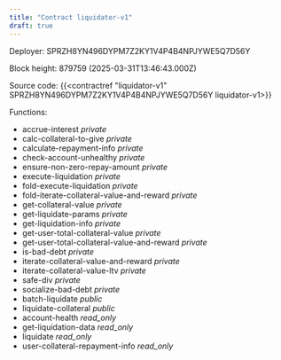 ```yaml
---
title: "Contract liquidator-v1"
draft: true
---
```

Deployer: SPRZH8YN496DYPM7Z2KY1V4P4B4NPJYWE5Q7D56Y


 



Block height: 879759 (2025-03-31T13:46:43.000Z)

Source code: {{<contractref "liquidator-v1" SPRZH8YN496DYPM7Z2KY1V4P4B4NPJYWE5Q7D56Y liquidator-v1>}}

Functions:

* accrue-interest _private_
* calc-collateral-to-give _private_
* calculate-repayment-info _private_
* check-account-unhealthy _private_
* ensure-non-zero-repay-amount _private_
* execute-liquidation _private_
* fold-execute-liquidation _private_
* fold-iterate-collateral-value-and-reward _private_
* get-collateral-value _private_
* get-liquidate-params _private_
* get-liquidation-info _private_
* get-user-total-collateral-value _private_
* get-user-total-collateral-value-and-reward _private_
* is-bad-debt _private_
* iterate-collateral-value-and-reward _private_
* iterate-collateral-value-ltv _private_
* safe-div _private_
* socialize-bad-debt _private_
* batch-liquidate _public_
* liquidate-collateral _public_
* account-health _read_only_
* get-liquidation-data _read_only_
* liquidate _read_only_
* user-collateral-repayment-info _read_only_
